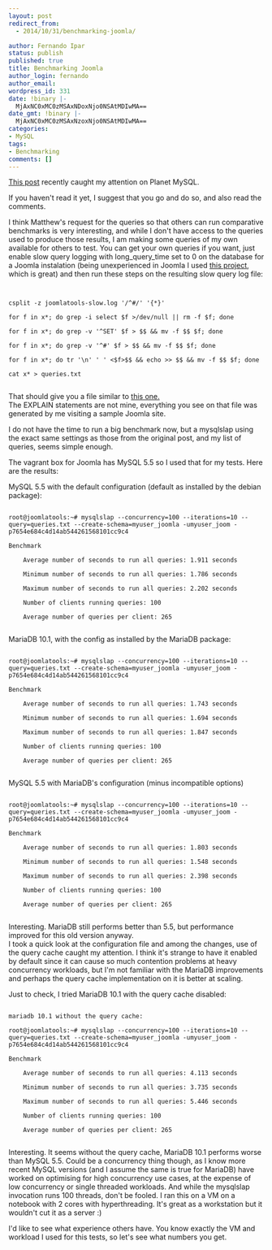 ```yaml
---
layout: post
redirect_from:
  - 2014/10/31/benchmarking-joomla/

author: Fernando Ipar
status: publish
published: true
title: Benchmarking Joomla
author_login: fernando
author_email: 
wordpress_id: 331
date: !binary |-
  MjAxNC0xMC0zMSAxNDoxNjo0NSAtMDIwMA==
date_gmt: !binary |-
  MjAxNC0xMC0zMSAxNzoxNjo0NSAtMDIwMA==
categories:
- MySQL
tags:
- Benchmarking
comments: []
---
```

<p><a href="https://mariadb.com/blog/why-i-moved-my-joomla-website-mariadb">This post</a> recently caught my attention on Planet MySQL.</p>
<p>If you haven't read it yet, I suggest that you go and do so, and also read the comments.</p>
<p>I think Matthew's request for the queries so that others can run comparative benchmarks is very interesting, and while I don't have access to the queries used to produce those results, I am making some queries of my own available for others to test. You can get your own queries if you want, just enable slow query logging with long_query_time set to 0 on the database for a Joomla instalation (being unexperienced in Joomla I used <a href="https://github.com/joomlatools/joomla-vagrant">this project</a>, which is great) and then run these steps on the resulting slow query log file:</p>
<p><code><br />
csplit -z joomlatools-slow.log '/^#/' '{*}'<br />
for f in x*; do grep -i select $f &gt;/dev/null || rm -f $f; done<br />
for f in x*; do grep -v '^SET' $f &gt; $$ &amp;&amp; mv -f $$ $f; done<br />
for f in x*; do grep -v '^#' $f &gt; $$ &amp;&amp; mv -f $$ $f; done<br />
for f in x*; do tr '\n' ' ' &lt;$f&gt;$$ &amp;&amp; echo &gt;&gt; $$ &amp;&amp; mv -f $$ $f; done<br />
cat x* &gt; queries.txt<br />
</code></p>
<p>That should give you a file similar to <a href="https://gist.github.com/fipar/3bf5b48685e89e7199f3">this one.</a><br />
The EXPLAIN statements are not mine, everything you see on that file was generated by me visiting a sample Joomla site. </p>
<p>I do not have the time to run a big benchmark now, but a mysqlslap using the exact same settings as those from the original post, and my list of queries, seems simple enough. </p>
<p>The vagrant box for Joomla has MySQL 5.5 so I used that for my tests. Here are the results: </p>
<p>MySQL 5.5 with the default configuration (default as installed by the debian package):<br />
<code><br />
root@joomlatools:~# mysqlslap --concurrency=100 --iterations=10 --query=queries.txt --create-schema=myuser_joomla -umyuser_joom -p7654e684c4d14ab544261568101cc9c4<br />
Benchmark<br />
	Average number of seconds to run all queries: 1.911 seconds<br />
	Minimum number of seconds to run all queries: 1.786 seconds<br />
	Maximum number of seconds to run all queries: 2.202 seconds<br />
	Number of clients running queries: 100<br />
	Average number of queries per client: 265<br />
</code></p>
<p>MariaDB 10.1, with the config as installed by the MariaDB package:<br />
<code><br />
root@joomlatools:~# mysqlslap --concurrency=100 --iterations=10 --query=queries.txt --create-schema=myuser_joomla -umyuser_joom -p7654e684c4d14ab544261568101cc9c4<br />
Benchmark<br />
	Average number of seconds to run all queries: 1.743 seconds<br />
	Minimum number of seconds to run all queries: 1.694 seconds<br />
	Maximum number of seconds to run all queries: 1.847 seconds<br />
	Number of clients running queries: 100<br />
	Average number of queries per client: 265<br />
</code></p>
<p>MySQL 5.5 with MariaDB's configuration (minus incompatible options)<br />
<code><br />
root@joomlatools:~# mysqlslap --concurrency=100 --iterations=10 --query=queries.txt --create-schema=myuser_joomla -umyuser_joom -p7654e684c4d14ab544261568101cc9c4<br />
Benchmark<br />
	Average number of seconds to run all queries: 1.803 seconds<br />
	Minimum number of seconds to run all queries: 1.548 seconds<br />
	Maximum number of seconds to run all queries: 2.398 seconds<br />
	Number of clients running queries: 100<br />
	Average number of queries per client: 265<br />
</code></p>
<p>Interesting. MariaDB still performs better than 5.5, but performance improved for this old version anyway.<br />
I took a quick look at the configuration file and among the changes, use of the query cache caught my attention. I think it's strange to have it enabled by default since it can cause so much contention problems at heavy concurrency workloads, but I'm not familiar with the MariaDB improvements and perhaps the query cache implementation on it is better at scaling. </p>
<p>Just to check, I tried MariaDB 10.1 with the query cache disabled:<br />
<code><br />
mariadb 10.1 without the query cache:<br />
root@joomlatools:~# mysqlslap --concurrency=100 --iterations=10 --query=queries.txt --create-schema=myuser_joomla -umyuser_joom -p7654e684c4d14ab544261568101cc9c4<br />
Benchmark<br />
	Average number of seconds to run all queries: 4.113 seconds<br />
	Minimum number of seconds to run all queries: 3.735 seconds<br />
	Maximum number of seconds to run all queries: 5.446 seconds<br />
	Number of clients running queries: 100<br />
	Average number of queries per client: 265<br />
</code></p>
<p>Interesting. It seems without the query cache, MariaDB 10.1 performs worse than MySQL 5.5. Could be a concurrency thing though, as I know more recent MySQL versions (and I assume the same is true for MariaDB) have worked on optimising for high concurrency use cases, at the expense of low concurrency or single threaded workloads. And while the mysqlslap invocation runs 100 threads, don't be fooled. I ran this on a VM on a notebook with 2 cores with hyperthreading. It's great as a workstation but it wouldn't cut it as a server :)</p>
<p>I'd like to see what experience others have. You know exactly the VM and workload I used for this tests, so let's see what numbers you get. </p>
